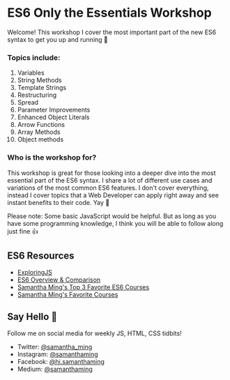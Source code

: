 # ES6 Only the Essentials Workshop

Welcome! This workshop I cover the most important part of the new ES6 syntax to get you up and running 🤩

### Topics include:
1. Variables
2. String Methods
3. Template Strings
4. Restructuring
5. Spread
6. Parameter Improvements 
7. Enhanced Object Literals
8. Arrow Functions
9. Array Methods
10. Object methods

### Who is the workshop for?

This workshop is great for those looking into a deeper dive into the most essential part of the ES6 syntax. I share a lot of different use cases and variations of the most common ES6 features. I don't cover everything, instead I cover topics that a Web Developer can apply right away and see instant benefits to their code. Yay 🎉

Please note: Some basic JavaScript would be helpful. But as long as you have some programming knowledge, I think you will be able to follow along just fine 👍

## ES6 Resources

- [ExploringJS](http://exploringjs.com/)
- [ES6 Overview & Comparison](http://es6-features.org/)
- [Samantha Ming's Top 3 Favorite ES6 Courses](https://medium.com/@samanthaming/my-top-3-favorite-es6-courses-95c4b81ddf91)
- [Samantha Ming's Favorite Courses](http://www.samanthaming.com/courses)

## Say Hello 👋

Follow me on social media for weekly JS, HTML, CSS tidbits!

- Twitter: [@samantha_ming](https://twitter.com/samantha_ming)  
- Instagram: [@samanthaming](https://www.instagram.com/SamanthaMing/)  
- Facebook: [@hi.samanthaming](https://www.facebook.com/hi.samanthaming/)  
- Medium: [@samanthaming](https://medium.com/@samanthaming)
